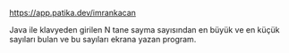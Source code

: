 
https://app.patika.dev/imrankacan

Java ile klavyeden girilen N tane sayma sayısından en büyük ve en küçük sayıları bulan ve bu sayıları ekrana yazan program.